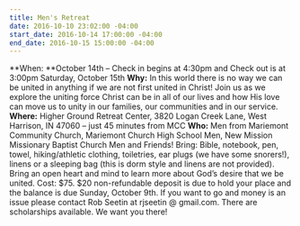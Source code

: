```yaml
---
title: Men's Retreat
date: 2016-10-10 23:02:00 -04:00
start_date: 2016-10-14 17:00:00 -04:00
end_date: 2016-10-15 15:00:00 -04:00
---
```


**When: **October 14th – Check in begins at 4:30pm and Check out is at 3:00pm Saturday, October 15th
**Why:** In this world there is no way we can be united in anything if we are not first united in Christ! Join us as we explore the uniting force Christ can be in all of our lives and how His love can move us to unity in our families, our communities and in our service.
**Where:** Higher Ground Retreat Center, 3820 Logan Creek Lane, West Harrison, IN 47060 – just 45 minutes from MCC
**Who:** Men from Mariemont Community Church, Mariemont Church High School Men, New Mission Missionary Baptist Church Men and Friends!
Bring: Bible, notebook, pen, towel, hiking/athletic clothing, toiletries, ear plugs (we have some snorers!), linens or a sleeping bag (this is dorm style and linens are not provided). Bring an open heart and mind to learn more about God’s desire that we be united.
Cost: $75. $20 non-refundable deposit is due to hold your place and the balance is due Sunday, October 9th. If you want to go and money is an issue please contact Rob Seetin at rjseetin @ gmail.com. There are scholarships available. We want you there!